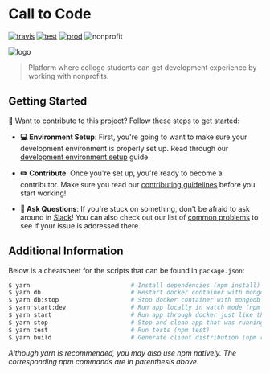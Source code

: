 # Call to Code

[![travis][travis]][travis-url]
[![test][test]][test-url]
[![prod][prod]][prod-url]
![nonprofit][nonprofit]

![logo][logo]

> Platform where college students can get development experience by working with nonprofits.

## Getting Started

👋 Want to contribute to this project? Follow these steps to get started:

- **💻 Environment Setup**: First, you're going to want to make sure your development environment is properly set up. Read through our [development environment setup](docs/DEVELOPER.md) guide.

- **✏️ Contribute**: Once you're set up, you're ready to become a contributor. Make sure you read our [contributing guidelines](docs/CONTRIBUTING.md) before you start working!

- **🙋 Ask Questions**: If you're stuck on something, don't be afraid to ask around in [Slack](http://join-our-slack.code4socialgood.org/)! You can also check out our list of [common problems](docs/PROBLEMS.md) to see if your issue is addressed there.

## Additional Information

Below is a cheatsheet for the scripts that can be found in `package.json`:

```bash
$ yarn                            # Install dependencies (npm install)
$ yarn db                         # Restart docker container with mongodb and add seed data (npm run db)
$ yarn db:stop                    # Stop docker container with mongodb (npm run db:stop)
$ yarn start:dev                  # Run app locally in watch mode (npm run start:dev)
$ yarn start                      # Run app through docker just like the test environment (npm start)
$ yarn stop                       # Stop and clean app that was running through docker (npm stop)
$ yarn test                       # Run tests (npm test)
$ yarn build                      # Generate client distribution (npm run build)
```

*Although yarn is recommended, you may also use npm natively. The corresponding npm commands are in parenthesis above.*

[travis]: https://travis-ci.org/CodeForSocialGood/calltocode.org.svg
[travis-url]: https://travis-ci.org/CodeForSocialGood/calltocode.org

[test]: https://img.shields.io/badge/test-test.calltocode.org-orange.svg
[test-url]: http://test.calltocode.org/

[prod]: https://img.shields.io/badge/prod-calltocode.org-orange.svg
[prod-url]: http://calltocode.org/

[nonprofit]: https://img.shields.io/badge/project-nonprofit-ff69b4.svg

[logo]: /docs/media/logo.png
